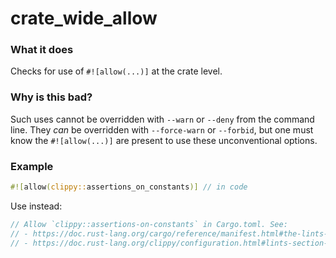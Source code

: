 # crate_wide_allow

### What it does

Checks for use of `#![allow(...)]` at the crate level.

### Why is this bad?

Such uses cannot be overridden with `--warn` or `--deny` from the command line. They _can_
be overridden with `--force-warn` or `--forbid`, but one must know the `#![allow(...)]`
are present to use these unconventional options.

### Example

```rust
#![allow(clippy::assertions_on_constants)] // in code
```

Use instead:

```rust
// Allow `clippy::assertions-on-constants` in Cargo.toml. See:
// - https://doc.rust-lang.org/cargo/reference/manifest.html#the-lints-section
// - https://doc.rust-lang.org/clippy/configuration.html#lints-section-in-cargotoml
```
